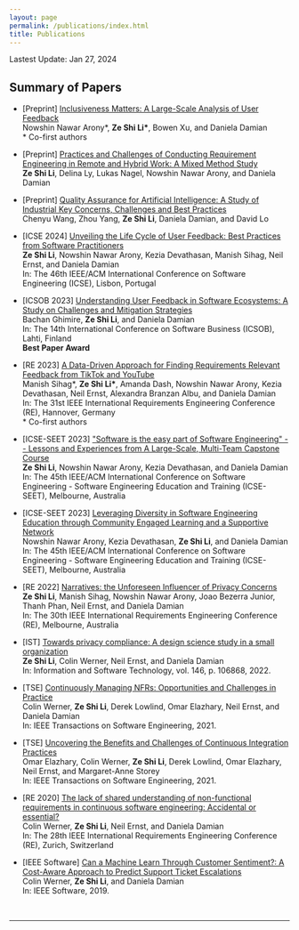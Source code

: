 ```yaml
---
layout: page
permalink: /publications/index.html
title: Publications
---
```


Lastest Update: Jan 27, 2024&nbsp;

## Summary of Papers

- \[Preprint\] [Inclusiveness Matters: A Large-Scale Analysis of User Feedback](file/papers/preprint_inclusive.pdf) <br>
  Nowshin Nawar Arony\*, <b>Ze Shi Li\*</b>, Bowen Xu, and Daniela Damian <br> \* Co-first authors

- \[Preprint\] [Practices and Challenges of Conducting Requirement Engineering in Remote and Hybrid Work: A Mixed Method Study](file/papers/.pdf) <br>
  <b>Ze Shi Li</b>, Delina Ly, Lukas Nagel, Nowshin Nawar Arony, and Daniela Damian

- \[Preprint\] [Quality Assurance for Artificial Intelligence: A Study of Industrial Key Concerns, Challenges and Best Practices](file/papers/preprint_qa.pdf) <br>
  Chenyu Wang, Zhou Yang, <b>Ze Shi Li</b>, Daniela Damian, and David Lo

- \[ICSE 2024\] [Unveiling the Life Cycle of User Feedback: Best Practices from Software Practitioners](file/papers/icse24.pdf) <br>
  <b>Ze Shi Li</b>, Nowshin Nawar Arony, Kezia Devathasan, Manish Sihag, Neil Ernst, and Daniela Damian <br>
  In: The 46th IEEE/ACM International Conference on Software Engineering (ICSE), Lisbon, Portugal

- \[ICSOB 2023\] [Understanding User Feedback in Software Ecosystems: A Study on Challenges and Mitigation Strategies](file/papers/icsob23.pdf) <br>
  Bachan Ghimire, <b>Ze Shi Li</b>, and Daniela Damian <br>
  In: The 14th International Conference on Software Business (ICSOB), Lahti, Finland <br>
  <b>Best Paper Award</b>

- \[RE 2023\] [A Data-Driven Approach for Finding Requirements Relevant Feedback from TikTok and YouTube](file/papers/re23.pdf) <br>
  Manish Sihag\*, <b>Ze Shi Li\*</b>, Amanda Dash, Nowshin Nawar Arony, Kezia Devathasan, Neil Ernst, Alexandra Branzan Albu, and Daniela Damian <br>
  In: The 31st IEEE International Requirements Engineering Conference (RE), Hannover, Germany <br> \* Co-first authors

- \[ICSE-SEET 2023\] ["Software is the easy part of Software Engineering" -- Lessons and Experiences from A Large-Scale, Multi-Team Capstone Course](file/papers/icse_seet23_capstone.pdf) <br>
  <b>Ze Shi Li</b>, Nowshin Nawar Arony, Kezia Devathasan, and Daniela Damian <br>
  In: The 45th IEEE/ACM International Conference on Software Engineering - Software Engineering Education and Training (ICSE-SEET), Melbourne, Australia

- \[ICSE-SEET 2023\] [Leveraging Diversity in Software Engineering Education through Community Engaged Learning and a Supportive Network](file/papers/icse_seet23_capstone.pdf) <br>
  Nowshin Nawar Arony, Kezia Devathasan, <b>Ze Shi Li</b>, and Daniela Damian <br>
  In: The 45th IEEE/ACM International Conference on Software Engineering - Software Engineering Education and Training (ICSE-SEET), Melbourne, Australia

- \[RE 2022\] [Narratives: the Unforeseen Influencer of Privacy Concerns](file/papers/re22.pdf) <br>
  <b>Ze Shi Li</b>, Manish Sihag, Nowshin Nawar Arony, Joao Bezerra Junior, Thanh Phan, Neil Ernst, and Daniela Damian <br>
  In: The 30th IEEE International Requirements Engineering Conference (RE), Melbourne, Australia

- \[IST\] [Towards privacy compliance: A design science study in a small organization](file/papers/ist22.pdf) <br>
  <b>Ze Shi Li</b>, Colin Werner, Neil Ernst, and Daniela Damian <br>
  In: Information and Software Technology, vol. 146, p. 106868, 2022.

- \[TSE\] [Continuously Managing NFRs: Opportunities and Challenges in Practice](file/papers/tse21_nfrs.pdf) <br>
  Colin Werner, <b>Ze Shi Li</b>, Derek Lowlind, Omar Elazhary, Neil Ernst, and Daniela Damian <br>
  In: IEEE Transactions on Software Engineering, 2021.

- \[TSE\] [Uncovering the Benefits and Challenges of Continuous Integration Practices](file/papers/tse21_ci.pdf) <br>
  Omar Elazhary, Colin Werner, <b>Ze Shi Li</b>, Derek Lowlind, Omar Elazhary, Neil Ernst, and Margaret-Anne Storey <br>
  In: IEEE Transactions on Software Engineering, 2021.

- \[RE 2020\] [The lack of shared understanding of non-functional requirements in continuous software engineering: Accidental or essential?](file/papers/re20.pdf) <br>
  Colin Werner, <b>Ze Shi Li</b>, Neil Ernst, and Daniela Damian <br>
  In: The 28th IEEE International Requirements Engineering Conference (RE), Zurich, Switzerland

- \[IEEE Software\] [Can a Machine Learn Through Customer Sentiment?: A Cost-Aware Approach to Predict Support Ticket Escalations](file/papers/ieee_software19.pdf) <br>
  Colin Werner, <b>Ze Shi Li</b>, and Daniela Damian <br>
  In: IEEE Software, 2019.

<br>

---

<!-- ## Undergrad Thesis

- Hybrid Detection Mechanism for Spoofing Attacks in Bluetooth Low Energy Networks<br>**Hanlin Cai** (Advisor: Zhezhuang Xu). Final Year Project. Under working<br>Expect to submit a research paper to IEEE Internet of Things Journal.

- [Industrial Inspection System based on Intelligent IoT and Bionic Quadruped Robot](https://caihanlin.com/mypaper/thesis/IP-report.pdf)<br>**Hanlin Cai** (Advisor: Zhezhuang Xu, Yuxiong Xia). Junior Intern Program.<br>Industrial Placement Report in [Huading Tech](http://www.hdim.com.cn/) and [IACTIP Lab](https://dqxy.fzu.edu.cn/en/)<br>

  <br> -->
